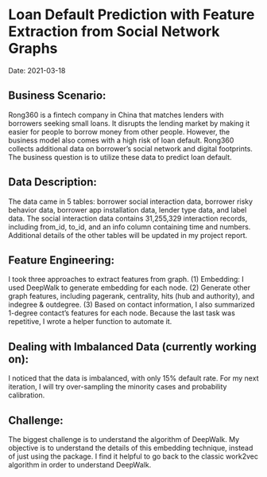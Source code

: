 # Loan Default Prediction with Feature Extraction from Social Network Graphs

Date: 2021-03-18

## Business Scenario:

Rong360 is a fintech company in China that matches lenders with borrowers seeking small loans. It disrupts the lending market by making it easier for people to borrow money from other people. However, the business model also comes with a high risk of loan default. Rong360 collects additional data on borrower’s social network and digital footprints. The business question is to utilize these data to predict loan default. 

## Data Description:

The data came in 5 tables: borrower social interaction data, borrower risky behavior data, borrower app installation data, lender type data, and label data. The social interaction data contains 31,255,329 interaction records, including from_id, to_id, and an info column containing time and numbers. Additional details of the other tables will be updated in my project report. 

## Feature Engineering:

I took three approaches to extract features from graph. 
(1) Embedding: I used DeepWalk to generate embedding for each node. 
(2) Generate other graph features, including pagerank, centrality, hits (hub and authority), and indegree & outdegree. 
(3) Based on contact information, I also summarized 1-degree contact’s features for each node. Because the last task was repetitive, I wrote a helper function to automate it.

## Dealing with Imbalanced Data (currently working on):

I noticed that the data is imbalanced, with only 15% default rate. For my next iteration, I will try over-sampling the minority cases and probability calibration. 

## Challenge:

The biggest challenge is to understand the algorithm of DeepWalk. My objective is to understand the details of this embedding technique, instead of just using the package. I find it helpful to go back to the classic work2vec algorithm in order to understand DeepWalk.
